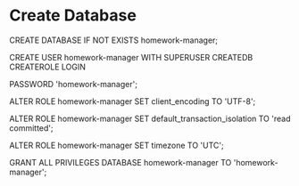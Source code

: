 # Create Database

CREATE DATABASE IF NOT EXISTS homework-manager;

CREATE USER homework-manager WITH SUPERUSER CREATEDB CREATEROLE LOGIN

PASSWORD 'homework-manager';

ALTER ROLE homework-manager SET client_encoding TO 'UTF-8';

ALTER ROLE homework-manager SET default_transaction_isolation TO 'read committed';

ALTER ROLE homework-manager SET timezone TO 'UTC';

GRANT ALL PRIVILEGES DATABASE homework-manager TO 'homework-manager';
